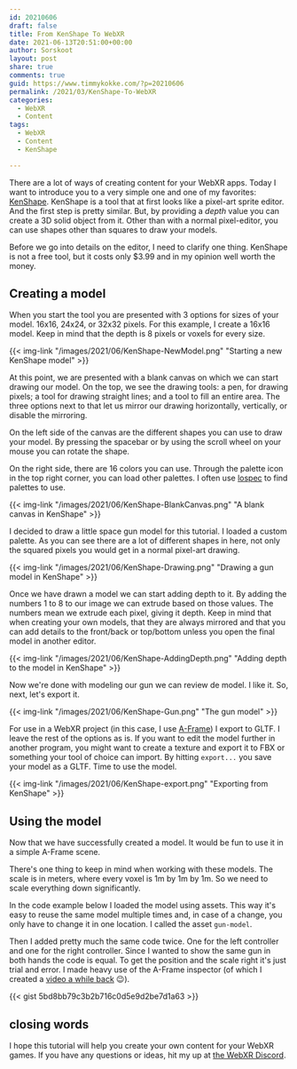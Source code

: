```yaml
---
id: 20210606
draft: false
title: From KenShape To WebXR
date: 2021-06-13T20:51:00+00:00
author: Sorskoot
layout: post
share: true
comments: true
guid: https://www.timmykokke.com/?p=20210606
permalink: /2021/03/KenShape-To-WebXR
categories:
  - WebXR
  - Content
tags:
  - WebXR
  - Content
  - KenShape

---
```


There are a lot of ways of creating content for your WebXR apps. Today I want to introduce you to a very simple one and one of my favorites:  [KenShape](https://kenney.itch.io/kenshape). KenShape is a tool that at first looks like a pixel-art sprite editor. And the first step is pretty similar. But, by providing a *depth* value you can create a 3D solid object from it. Other than with a normal pixel-editor, you can use shapes other than squares to draw your models.  

<!-- intro -->

Before we go into details on the editor, I need to clarify one thing. KenShape is not a free tool, but it costs only $3.99 and in my opinion well worth the money. 

## Creating a model

When you start the tool you are presented with 3 options for sizes of your model. 16x16, 24x24, or 32x32 pixels. For this example, I create a 16x16 model. Keep in mind that the depth is 8 pixels or voxels for every size.

{{< img-link "/images/2021/06/KenShape-NewModel.png" "Starting a new KenShape model" >}}

At this point, we are presented with a blank canvas on which we can start drawing our model. On the top, we see the drawing tools: a pen, for drawing pixels; a tool for drawing straight lines; and a tool to fill an entire area. The three options next to that let us mirror our drawing horizontally, vertically, or disable the mirroring. 

On the left side of the canvas are the different shapes you can use to draw your model. By pressing the spacebar or by using the scroll wheel on your mouse you can rotate the shape.

On the right side, there are 16 colors you can use. Through the palette icon in the top right corner, you can load other palettes. I often use [lospec](https://lospec.com/palette-list) to find palettes to use. 

{{< img-link "/images/2021/06/KenShape-BlankCanvas.png" "A blank canvas in KenShape" >}}

 I decided to draw a little space gun model for this tutorial. I loaded a custom palette. As you can see there are a lot of different shapes in here, not only the squared pixels you would get in a normal pixel-art drawing.

{{< img-link "/images/2021/06/KenShape-Drawing.png" "Drawing a gun model in KenShape" >}}

Once we have drawn a model we can start adding depth to it. By adding the numbers 1 to 8 to our image we can extrude based on those values. The numbers mean we extrude each pixel, giving it depth. Keep in mind that when creating your own models, that they are always mirrored and that you can add details to the front/back or top/bottom unless you open the final model in another editor.

{{< img-link "/images/2021/06/KenShape-AddingDepth.png" "Adding depth to the model in KenShape" >}}

Now we're done with modeling our gun we can review de model. I like it.  So, next, let's export it.

{{< img-link "/images/2021/06/KenShape-Gun.png" "The gun model" >}}

For use in a WebXR project (in this case, I use [A-Frame](https://aframe.io/)) I export to GLTF. I leave the rest of the options as is. If you want to edit the model further in another program, you might want to create a texture and export it to FBX or something your tool of choice can import. By hitting `export...` you save your model as a GLTF. Time to use the model.  

{{< img-link "/images/2021/06/KenShape-export.png" "Exporting from KenShape" >}}

## Using the model

Now that we have successfully created a model. It would be fun to use it in a simple A-Frame scene.

There's one thing to keep in mind when working with these models. The scale is in meters, where every voxel is 1m by 1m by 1m. So we need to scale everything down significantly. 

In the code example below I loaded the model using assets. This way it's easy to reuse the same model multiple times and, in case of a change, you only have to change it in one location. I called the asset `gun-model`.

Then I added pretty much the same code twice. One for the left controller and one for the right controller. Since I wanted to show the same gun in both hands the code is equal. To get the position and the scale right it's just trial and error. I made heavy use of the A-Frame inspector (of which I created a [video a while back](https://www.youtube.com/watch?v=FoaFIScwkA0) 😉).

{{< gist 5bd8bb79c3b2b716c0d5e9d2be7d1a63 >}}

## closing words

I hope this tutorial will help you create your own content for your WebXR games. If you have any questions or ideas, hit my up at [the WebXR Discord](https://discord.gg/Jt5tfaM).

